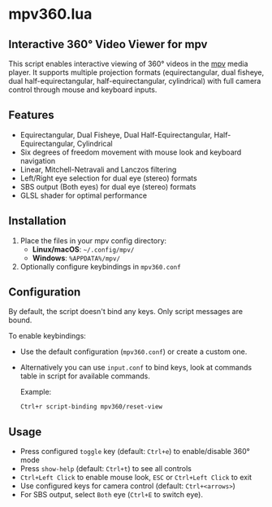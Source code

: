 # mpv360.lua

## Interactive 360° Video Viewer for mpv

This script enables interactive viewing of 360° videos in the [mpv](https://mpv.io/) media player. It supports multiple projection formats (equirectangular, dual fisheye, dual half-equirectangular, half-equirectangular, cylindrical) with full camera control through mouse and keyboard inputs.

## Features

- Equirectangular, Dual Fisheye, Dual Half-Equirectangular, Half-Equirectangular, Cylindrical
- Six degrees of freedom movement with mouse look and keyboard navigation
- Linear, Mitchell-Netravali and Lanczos filtering
- Left/Right eye selection for dual eye (stereo) formats
- SBS output (Both eyes) for dual eye (stereo) formats
- GLSL shader for optimal performance

## Installation

1. Place the files in your mpv config directory:
   - **Linux/macOS**: `~/.config/mpv/`
   - **Windows**: `%APPDATA%/mpv/`
2. Optionally configure keybindings in `mpv360.conf`

## Configuration

By default, the script doesn't bind any keys. Only script messages are bound.

To enable keybindings:

- Use the default configuration (`mpv360.conf`) or create a custom one.
- Alternatively you can use `input.conf` to bind keys, look at commands table in
  script for available commands.

  Example:

  ```
  Ctrl+r script-binding mpv360/reset-view
  ```

## Usage

- Press configured `toggle` key (default: `Ctrl+e`) to enable/disable 360° mode
- Press `show-help` (default: `Ctrl+t`) to see all controls
- `Ctrl+Left Click` to enable mouse look, `ESC` or `Ctrl+Left Click` to exit
- Use configured keys for camera control (default: `Ctrl+<arrows>`)
- For SBS output, select `Both` eye (`Ctrl+E` to switch eye).
